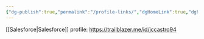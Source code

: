 ```yaml
---
{"dg-publish":true,"permalink":"/profile-links/","dgHomeLink":true,"dgPassFrontmatter":false}
---
```


[[Salesforce|Salesforce]] profile:  https://trailblazer.me/id/jccastro94
